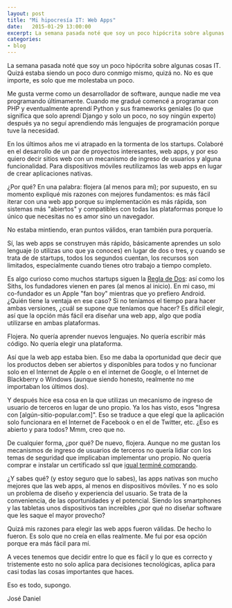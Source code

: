 ```yaml
---
layout: post
title: "Mi hipocresía IT: Web Apps"
date:   2015-01-29 13:00:00
excerpt: La semana pasada noté que soy un poco hipócrita sobre algunas cosas IT y escribí sobre eso.
categories:
- blog
---
```


La semana pasada noté que soy un poco hipócrita sobre algunas cosas IT. Quizá estaba siendo un poco duro conmigo mismo, quizá no. No es que importe, es solo que me molestaba un poco.

Me gusta verme como un desarrollador de software, aunque nadie me vea programando últimamente. Cuando me gradué comencé a programar con PHP y eventualmente aprendí Python y sus frameworks geniales (lo que significa que solo aprendí Django y solo un poco, no soy ningún experto) después ya no seguí aprendiendo más lenguajes de programación porque tuve la necesidad.

En los últimos años me vi atrapado en la tormenta de los startups. Colaboré en el desarrollo de un par de proyectos interesantes, web apps, y por eso quiero decir sitios web con un mecanismo de ingreso de usuarios y alguna funcionalidad. Para dispositivos móviles reutilizamos las web apps en lugar de crear aplicaciones nativas.

¿Por qué? En una palabra: flojera (al menos para mí); por supuesto, en su momento expliqué mis razones con mejores fundamentos: es más fácil iterar con una web app porque su implementación es más rápida, son sistemas más "abiertos" y compatibles con todas las plataformas porque lo único que necesitas no es amor sino un navegador.

No estaba mintiendo, eran puntos válidos, eran también pura porquería.

Sí, las web apps se construyen más rápido, básicamente aprendes un solo lenguaje (o utilizas uno que ya conoces) en lugar de dos o tres, y cuando se trata de de startups, todos los segundos cuentan, los recursos son limitados, especialmente cuando tienes otro trabajo a tiempo completo.

Es algo curioso como muchos startups siguen la [Regla de Dos](http://es.starwars.wikia.com/wiki/Regla_de_Dos): así como los Siths, los fundadores vienen en pares (al menos al inicio). En mi caso, mi co-fundador es un Apple "fan boy" mientras que yo prefiero Android. ¿Quién tiene la ventaja en ese caso? Si no teníamos el tiempo para hacer ambas versiones, ¿cuál se supone que teníamos que hacer? Es difícil elegir, así que la opción más fácil era diseñar una web app, algo que podía utilizarse en ambas plataformas.

Flojera. No quería aprender nuevos lenguajes. No quería escribir más código. No quería elegir una plataforma.

Así que la web app estaba bien. Eso me daba la oportunidad que decir que los productos deben ser abiertos y disponibles para todos y no funcionar solo en el Internet de Apple o en el internet de Google, o el Internet de Blackberry o Windows (aunque siendo honesto, realmente no me importaban los últimos dos).

Y después hice esa cosa en la que utilizas un mecanismo de ingreso de usuario de terceros en lugar de uno propio. Ya los has visto, esos "Ingresa con [algún-sitio-popular.com]". Eso se traduce a que elegí que la aplicación solo funcionara en el Internet de Facebook o en el de Twitter, etc. ¿Eso es abierto y para todos? Mmm, creo que no.

De cualquier forma, ¿por qué? De nuevo, flojera. Aunque no me gustan los mecanismos de ingreso de usuarios de terceros no quería lidiar con los temas de seguridad que implicaban implementar uno propio. No quería comprar e instalar un certificado ssl que [igual terminé comprando](http://www.jdzarate.com/blog/2015/01/10/notas-sobre-ssl.html).

¿Y sabes qué? (y estoy seguro que lo sabes), las apps nativas son mucho mejores que las web apps, al menos en dispositivos móviles. Y no es solo un problema de diseño y experiencia del usuario. Se trata de la conveniencia, de las oportunidades y el potencial. Siendo los smartphones y las tabletas unos dispositivos tan increíbles ¿por qué no diseñar software que les saque el mayor provecho?

Quizá mis razones para elegir las web apps fueron válidas. De hecho lo fueron. Es solo que no creía en ellas realmente. Me fui por esa opción porque era más fácil para mí.

A veces tenemos que decidir entre lo que es fácil y lo que es correcto y tristemente esto no solo aplica para decisiones tecnológicas, aplica para casi todas las cosas importantes que haces. 

Eso es todo, supongo.

José Daniel